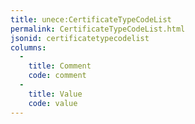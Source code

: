 ```yaml
---
title: unece:CertificateTypeCodeList
permalink: CertificateTypeCodeList.html
jsonid: certificatetypecodelist
columns:
  - 
    title: Comment
    code: comment
  - 
    title: Value
    code: value
---
```

